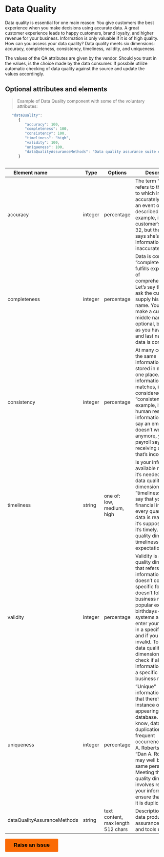 # Data Quality

Data quality is essential for one main reason: You give customers the best experience when you make decisions using accurate data. A great customer experience leads to happy customers, brand loyalty, and higher revenue for your business. Information is only valuable if it is of high quality.  How can you assess your data quality? Data quality meets six dimensions: accuracy, completeness, consistency, timeliness, validity, and uniqueness. 

The values of the QA attributes are given by the vendor. Should you trust in the values, is the choice made by the data consumer. If possbile utilize automatic checking of data quality against the source and update the values accordingly. 

## Optional attributes and elements

> Example of Data Quality component with some of the voluntary attributes:

```javascript
   "dataQuality":
      {
         "accuracy": 100,
         "completeness": 100,
         "consistency": 100,
         "timeliness": "high",
         "validity": 100,
         "uniqueness": 100,
         "dataQualityAssuranceMethods": "Data quality assurance suite of tools and methods include both data quality auditing (DQA) tools designed for use by external audit teams and routine data quality assessment (RDQA) tools designed for capacity building and self-assessment."
      }
      
```

| <div style="width:150px">Element name</div>   | Type  | Options  | Description  |
|---|---|---|---|
| accuracy | integer  | percentage | The term “accuracy” refers to the degree to which information accurately reflects an event or object described. For example, if a customer’s age is 32, but the system says she’s 34, that information is inaccurate. |
| completeness | integer | percentage | Data is considered “complete” when it fulfills expectations of comprehensiveness. Let’s say that you ask the customer to supply his or her name. You might make a customer’s middle name optional, but as long as you have the first and last name, the data is complete. |
| consistency | integer | percentage | At many companies, the same information may be stored in more than one place. If that information matches, it’s considered “consistent.” For example, if your human resources information systems say an employee doesn’t work there anymore, yet your payroll says he’s still receiving a check, that’s inconsistent. |
| timeliness | string | one of: low, medium, high | Is your information available right when it’s needed? That data quality dimension is called “timeliness.” Let’s say that you need financial information every quarter; if the data is ready when it’s supposed to be, it’s timely. The data quality dimension of timeliness is a user expectation.  |
| validity | integer | percentage | Validity is a data quality dimension that refers to information that doesn’t conform to a specific format or doesn’t follow business rules. A popular example is birthdays – many systems ask you to enter your birthday in a specific format, and if you don’t, it’s invalid. To meet this data quality dimension, you must check if all of your information follows a specific format or business rules. |
| uniqueness | integer | percentage | “Unique” information means that there’s only one instance of it appearing in a database. As we know, data duplication is a frequent occurrence. “Daniel A. Robertson” and “Dan A. Robertson” may well be the same person. Meeting this data quality dimension involves reviewing your information to ensure that none of it is duplicated. |
| dataQualityAssuranceMethods | string | text content, max length 512 chars | Description of the data product quality assurance methods and tools used.  |



<button data-tf-popup="Q1Zo6wE5" data-tf-iframe-props="title=Customer Feedback Survey" style="all:unset;font-family:Helvetica,Arial,sans-serif;display:inline-block;max-width:100%;white-space:nowrap;overflow:hidden;text-overflow:ellipsis;background-color:#FA6B05;color:#000000;font-size:17px;border-radius:3px;padding:0 28px;font-weight:bold;height:42.5px;cursor:pointer;line-height:42.5px;text-align:center;margin:0;text-decoration:none;">Raise an issue</button><script src="//embed.typeform.com/next/embed.js"></script>
